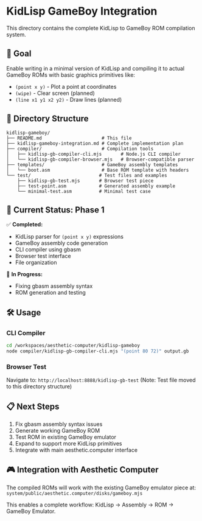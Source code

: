 # KidLisp GameBoy Integration

This directory contains the complete KidLisp to GameBoy ROM compilation system.

## 🎯 Goal

Enable writing in a minimal version of KidLisp and compiling it to actual GameBoy ROMs with basic graphics primitives like:
- `(point x y)` - Plot a point at coordinates
- `(wipe)` - Clear screen (planned)
- `(line x1 y1 x2 y2)` - Draw lines (planned)

## 📁 Directory Structure

```
kidlisp-gameboy/
├── README.md                      # This file
├── kidlisp-gameboy-integration.md # Complete implementation plan
├── compiler/                      # Compilation tools
│   ├── kidlisp-gb-compiler-cli.mjs       # Node.js CLI compiler
│   └── kidlisp-gb-compiler-browser.mjs   # Browser-compatible parser
├── templates/                     # GameBoy assembly templates
│   └── boot.asm                   # Base ROM template with headers
└── test/                         # Test files and examples
    ├── kidlisp-gb-test.mjs       # Browser test piece
    ├── test-point.asm            # Generated assembly example
    └── minimal-test.asm          # Minimal test case
```

## 🚀 Current Status: Phase 1

✅ **Completed:**
- KidLisp parser for `(point x y)` expressions
- GameBoy assembly code generation
- CLI compiler using gbasm
- Browser test interface
- File organization

🔄 **In Progress:**
- Fixing gbasm assembly syntax
- ROM generation and testing

## 🛠️ Usage

### CLI Compiler
```bash
cd /workspaces/aesthetic-computer/kidlisp-gameboy
node compiler/kidlisp-gb-compiler-cli.mjs "(point 80 72)" output.gb
```

### Browser Test
Navigate to: `http://localhost:8888/kidlisp-gb-test`
(Note: Test file moved to this directory structure)

## 📋 Next Steps

1. Fix gbasm assembly syntax issues
2. Generate working GameBoy ROM
3. Test ROM in existing GameBoy emulator
4. Expand to support more KidLisp primitives
5. Integrate with main aesthetic.computer interface

## 🎮 Integration with Aesthetic Computer

The compiled ROMs will work with the existing GameBoy emulator piece at:
`system/public/aesthetic.computer/disks/gameboy.mjs`

This enables a complete workflow: KidLisp → Assembly → ROM → GameBoy Emulator.
